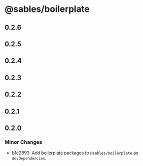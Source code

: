 # @sables/boilerplate

## 0.2.6

## 0.2.5

## 0.2.4

## 0.2.3

## 0.2.2

## 0.2.1

## 0.2.0

### Minor Changes

- b1c2893: Add boilerplate packages to `@sables/boilerplate` as `devDependencies`.
